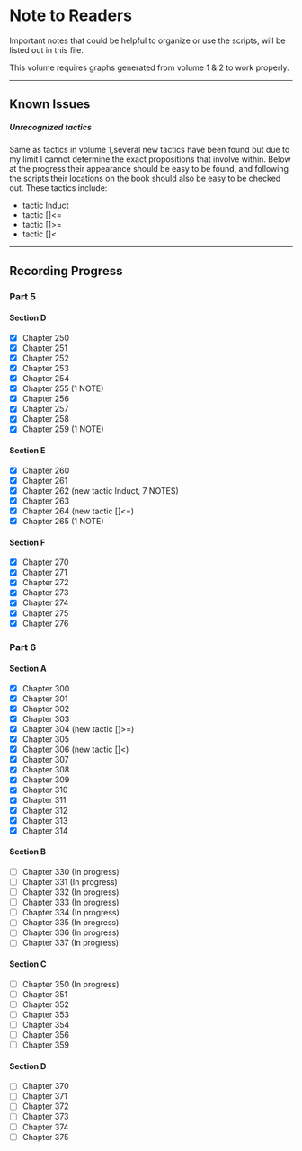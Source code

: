 # Note to Readers

Important notes that could be helpful to organize or use the scripts, will be listed out in this file.

This volume requires graphs generated from volume 1 & 2 to work properly.

--------

## Known Issues

##### Unrecognized tactics
Same as tactics in volume 1,several new tactics have been found but due to my limit I cannot determine
the exact propositions that involve within. Below at the progress their appearance should be easy to be found,
and following the scripts their locations on the book should also be easy to be checked out. These tactics include:
- tactic Induct
- tactic []<=
- tactic []>=
- tactic []<

--------

## Recording Progress

### Part 5
#### Section D

- [x] Chapter 250
- [x] Chapter 251
- [x] Chapter 252
- [x] Chapter 253
- [x] Chapter 254
- [x] Chapter 255 (1 NOTE)
- [x] Chapter 256
- [x] Chapter 257
- [x] Chapter 258
- [x] Chapter 259 (1 NOTE)

#### Section E
- [x] Chapter 260
- [x] Chapter 261
- [x] Chapter 262 (new tactic Induct, 7 NOTES)
- [x] Chapter 263
- [x] Chapter 264 (new tactic []<=)
- [x] Chapter 265 (1 NOTE)

#### Section F
- [x] Chapter 270
- [x] Chapter 271
- [x] Chapter 272
- [x] Chapter 273
- [x] Chapter 274
- [x] Chapter 275
- [x] Chapter 276

### Part 6
#### Section A
- [x] Chapter 300
- [x] Chapter 301
- [x] Chapter 302
- [x] Chapter 303
- [x] Chapter 304 (new tactic []>=)
- [x] Chapter 305
- [x] Chapter 306 (new tactic []<)
- [x] Chapter 307
- [x] Chapter 308
- [x] Chapter 309
- [x] Chapter 310
- [x] Chapter 311
- [x] Chapter 312
- [x] Chapter 313
- [x] Chapter 314

#### Section B
- [ ] Chapter 330 (In progress)
- [ ] Chapter 331 (In progress)
- [ ] Chapter 332 (In progress)
- [ ] Chapter 333 (In progress)
- [ ] Chapter 334 (In progress)
- [ ] Chapter 335 (In progress)
- [ ] Chapter 336 (In progress)
- [ ] Chapter 337 (In progress)

#### Section C
- [ ] Chapter 350 (In progress)
- [ ] Chapter 351
- [ ] Chapter 352
- [ ] Chapter 353
- [ ] Chapter 354
- [ ] Chapter 356
- [ ] Chapter 359

#### Section D
- [ ] Chapter 370
- [ ] Chapter 371
- [ ] Chapter 372
- [ ] Chapter 373
- [ ] Chapter 374
- [ ] Chapter 375